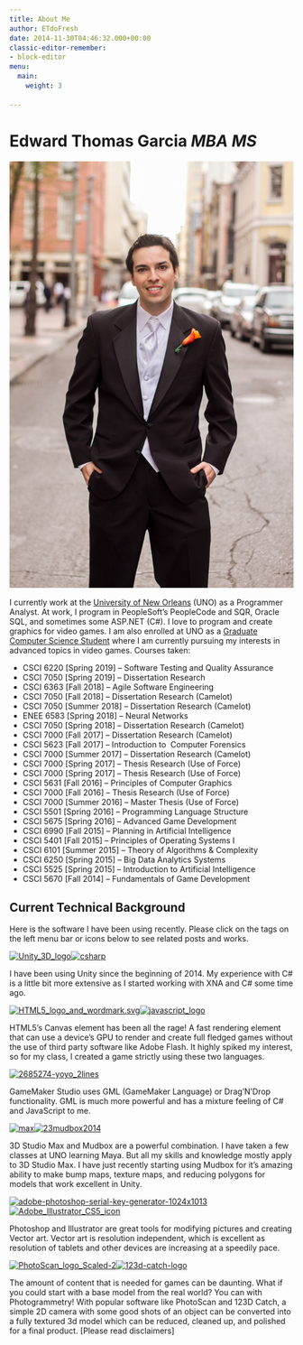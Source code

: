 ```yaml
---
title: About Me
author: ETdoFresh
date: 2014-11-30T04:46:32.000+00:00
classic-editor-remember:
- block-editor
menu:
  main:
    weight: 3

---
```

# Edward Thomas Garcia _MBA MS_

![](/wp-content/uploads/2014/11/Garcia-Wedding-1121.jpg)

I currently work at the [University of New Orleans](http://www.uno.edu) (UNO) as a Programmer Analyst. At work, I program in PeopleSoft’s PeopleCode and SQR, Oracle SQL, and sometimes some ASP.NET (C#). I love to program and create graphics for video games. I am also enrolled at UNO as a [Graduate Computer Science Student](http://cs.uno.edu/academics/academics.php#master) where I am currently pursuing my interests in advanced topics in video games. Courses taken:

* CSCI 6220 \[Spring 2019\] – Software Testing and Quality Assurance
* CSCI 7050 \[Spring 2019\] – Dissertation Research
* CSCI 6363 \[Fall 2018\] – Agile Software Engineering
* CSCI 7050 \[Fall 2018\] – Dissertation Research (Camelot)
* CSCI 7050 \[Summer 2018\] – Dissertation Research (Camelot)
* ENEE 6583 \[Spring 2018\] – Neural Networks
* CSCI 7050 \[Spring 2018\] – Dissertation Research (Camelot)
* CSCI 7000 \[Fall 2017\] – Dissertation Research (Camelot)
* CSCI 5623 \[Fall 2017\] – Introduction to  Computer Forensics
* CSCI 7000 \[Summer 2017\] – Dissertation Research (Camelot)
* CSCI 7000 \[Spring 2017\] – Thesis Research (Use of Force)
* CSCI 7000 \[Spring 2017\] – Thesis Research (Use of Force)
* CSCI 5631 \[Fall 2016\] – Principles of Computer Graphics
* CSCI 7000 \[Fall 2016\] – Thesis Research (Use of Force)
* CSCI 7000 \[Summer 2016\] – Master Thesis (Use of Force)
* CSCI 5501 \[Spring 2016\] – Programming Language Structure
* CSCI 5675 \[Spring 2016\] – Advanced Game Development
* CSCI 6990 \[Fall 2015\] – Planning in Artificial Intelligence
* CSCI 5401 \[Fall 2015\] – Principles of Operating Systems I
* CSCI 6101 \[Summer 2015\] – Theory of Algorithms & Complexity
* CSCI 6250 \[Spring 2015\] – Big Data Analytics Systems
* CSCI 5525 \[Spring 2015\] – Introduction to Artificial Intelligence
* CSCI 5670 \[Fall 2014\] – Fundamentals of Game Development

## Current Technical Background

Here is the software I have been using recently. Please click on the tags on the left menu bar or icons below to see related posts and works.

[<img class="alignleft wp-image-123" src="http://www.etdofresh.com/wp-content/uploads/2014/12/Unity_3D_logo.png" alt="Unity_3D_logo" width="270" height="149" />](/?tag=unity)[<img class="alignnone wp-image-124" src="http://www.etdofresh.com/wp-content/uploads/2014/12/csharp.png" alt="csharp" width="169" height="162" />](/?tag=csharp)

I have been using Unity since the beginning of 2014. My experience with C# is a little bit more extensive as I started working with XNA and C# some time ago.

[<img class="alignleft wp-image-129" src="http://www.etdofresh.com/wp-content/uploads/2014/12/HTML5_logo_and_wordmark.svg_.png" alt="HTML5_logo_and_wordmark.svg" width="209" height="209" />](/?tag=html5)[<img class="alignnone wp-image-130" src="http://www.etdofresh.com/wp-content/uploads/2014/12/javascript_logo.png" alt="javascript_logo" width="197" height="197" />](/?tag=javascript)

HTML5’s Canvas element has been all the rage! A fast rendering element that can use a device’s GPU to render and create full fledged games without the use of third party software like Adobe Flash. It highly spiked my interest, so for my class, I created a game strictly using these two languages.

[<img class="alignnone wp-image-125" src="http://www.etdofresh.com/wp-content/uploads/2014/12/2685274-yoyo_2lines.png" alt="2685274-yoyo_2lines" width="315" height="85" />](/?tag=gamemaker)

GameMaker Studio uses GML (GameMaker Language) or Drag’N’Drop functionality. GML is much more powerful and has a mixture feeling of C# and JavaScript to me.

[<img class="alignleft wp-image-126" src="http://www.etdofresh.com/wp-content/uploads/2014/12/max.png" alt="max" width="189" height="189" />](/?tag=3dsmax)[<img class="alignnone wp-image-122" src="http://www.etdofresh.com/wp-content/uploads/2014/12/23mudbox2014.png" alt="23mudbox2014" width="198" height="198" />](/?tag=mudbox)

3D Studio Max and Mudbox are a powerful combination. I have taken a few classes at UNO learning Maya. But all my skills and knowledge mostly apply to 3D Studio Max. I have just recently starting using Mudbox for it’s amazing ability to make bump maps, texture maps, and reducing polygons for models that work excellent in Unity.

[<img class="alignleft wp-image-127" src="http://www.etdofresh.com/wp-content/uploads/2014/12/adobe-photoshop-serial-key-generator-1024x1013.png" alt="adobe-photoshop-serial-key-generator-1024x1013" width="198" height="196" />](/?tag=photoshop)[<img class="alignnone wp-image-128" src="http://www.etdofresh.com/wp-content/uploads/2014/12/Adobe_Illustrator_CS5_icon.png" alt="Adobe_Illustrator_CS5_icon" width="197" height="195" />](/?tag=illustrator)

Photoshop and Illustrator are great tools for modifying pictures and creating Vector art. Vector art is resolution independent, which is excellent as resolution of tablets and other devices are increasing at a speedily pace.

[<img class="alignleft wp-image-131" src="http://www.etdofresh.com/wp-content/uploads/2014/12/PhotoScan_logo_Scaled-2.jpg" alt="PhotoScan_logo_Scaled-2" width="208" height="189" /><img class="alignnone wp-image-132" src="http://www.etdofresh.com/wp-content/uploads/2014/12/123d-catch-logo.png" alt="123d-catch-logo" width="199" height="199" />](/?tag=photogrammetry)

The amount of content that is needed for games can be daunting. What if you could start with a base model from the real world? You can with Photogrammetry! With popular software like PhotoScan and 123D Catch, a simple 2D camera with some good shots of an object can be converted into a fully textured 3d model which can be reduced, cleaned up, and polished for a final product. \[Please read disclaimers\]